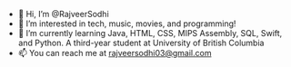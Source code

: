 - 👋 Hi, I’m @RajveerSodhi
- 👀 I’m interested in tech, music, movies, and programming!
- 🌱 I’m currently learning Java, HTML, CSS, MIPS Assembly, SQL, Swift, and Python. A third-year student at University of British Columbia
- 📫 You can reach me at rajveersodhi03@gmail.com

<!---
RajveerSodhi/RajveerSodhi is a ✨ special ✨ repository because its `README.md` (this file) appears on your GitHub profile.
You can click the Preview link to take a look at your changes.
--->
